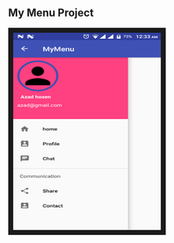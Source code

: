 
## My Menu Project

<img src="image/menuImage.png" 
alt="IMAGE ALT TEXT HERE" width="300" height="400" border="10" />